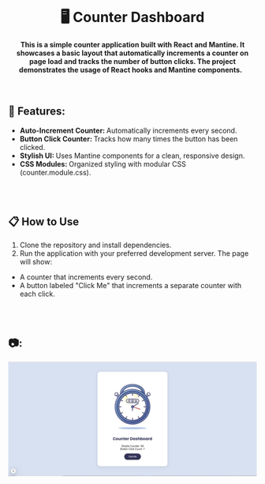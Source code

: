 <div align="center">
  <br>
  <h1>🖥️ Counter Dashboard</h1>
  <strong>This is a simple counter application built with React and Mantine. It showcases a basic layout that automatically increments a counter on page load and tracks the number of button clicks. The project demonstrates the usage of React hooks and Mantine components.</strong> &nbsp;<br>
</div>
<br>
<br>

## 🌟 Features:
* <strong> Auto-Increment Counter: </strong>Automatically increments every second.
* <strong>Button Click Counter: </strong>Tracks how many times the button has been clicked.
* <strong>Stylish UI: </strong>Uses Mantine components for a clean, responsive design.
* <strong>CSS Modules: </strong>Organized styling with modular CSS (counter.module.css).
<br>
<br>

## 📋 How to Use
1. Clone the repository and install dependencies.
2. Run the application with your preferred development server.
The page will show:
* A counter that increments every second.
* A button labeled "Click Me" that increments a separate counter with each click.
<br>
<br>

## 📷:

<div align="center">
  <img src="Counter.PNG" alt="Description of the image">
</div>
<br>
